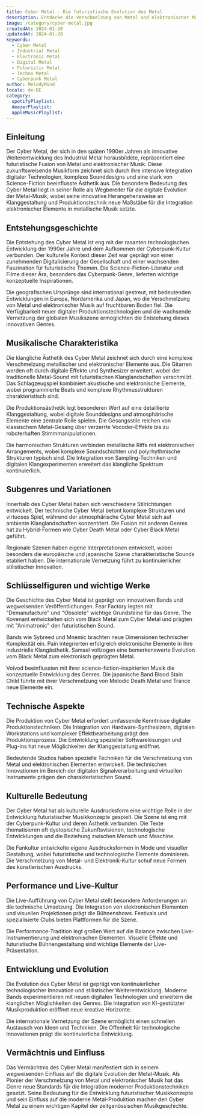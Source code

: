 ```yaml
---
title: Cyber Metal - Die futuristische Evolution des Metal
description: Entdecke die Verschmelzung von Metal und elektronischer Musik im Cyber Metal
image: /category/cyber-metal.jpg
createdAt: 2024-01-20
updatedAt: 2024-01-20
keywords:
  - Cyber Metal
  - Industrial Metal
  - Electronic Metal
  - Digital Metal
  - Futuristic Metal
  - Techno Metal
  - Cyberpunk Metal
author: MelodyMind
locale: de-DE
category:
  spotifyPlaylist: 
  deezerPlaylist: 
  appleMusicPlaylist: 
---
```


## Einleitung

Der Cyber Metal, der sich in den späten 1990er Jahren als innovative Weiterentwicklung des Industrial Metal herausbildete, repräsentiert eine futuristische Fusion von Metal und elektronischer Musik. Diese zukunftsweisende Musikform zeichnet sich durch ihre intensive Integration digitaler Technologien, komplexe Sounddesigns und eine stark von Science-Fiction beeinflusste Ästhetik aus. Die besondere Bedeutung des Cyber Metal liegt in seiner Rolle als Wegbereiter für die digitale Evolution der Metal-Musik, wobei seine innovative Herangehensweise an Klanggestaltung und Produktionstechnik neue Maßstäbe für die Integration elektronischer Elemente in metallische Musik setzte.

## Entstehungsgeschichte

Die Entstehung des Cyber Metal ist eng mit der rasanten technologischen Entwicklung der 1990er Jahre und dem Aufkommen der Cyberpunk-Kultur verbunden. Der kulturelle Kontext dieser Zeit war geprägt von einer zunehmenden Digitalisierung der Gesellschaft und einer wachsenden Faszination für futuristische Themen. Die Science-Fiction-Literatur und Filme dieser Ära, besonders das Cyberpunk-Genre, lieferten wichtige konzeptuelle Inspirationen.

Die geografischen Ursprünge sind international gestreut, mit bedeutenden Entwicklungen in Europa, Nordamerika und Japan, wo die Verschmelzung von Metal und elektronischer Musik auf fruchtbaren Boden fiel. Die Verfügbarkeit neuer digitaler Produktionstechnologien und die wachsende Vernetzung der globalen Musikszene ermöglichten die Entstehung dieses innovativen Genres.

## Musikalische Charakteristika

Die klangliche Ästhetik des Cyber Metal zeichnet sich durch eine komplexe Verschmelzung metallischer und elektronischer Elemente aus. Die Gitarren werden oft durch digitale Effekte und Synthesizer erweitert, wobei der traditionelle Metal-Sound mit futuristischen Klanglandschaften verschmilzt. Das Schlagzeugspiel kombiniert akustische und elektronische Elemente, wobei programmierte Beats und komplexe Rhythmusstrukturen charakteristisch sind.

Die Produktionsästhetik legt besonderen Wert auf eine detaillierte Klanggestaltung, wobei digitale Sounddesigns und atmosphärische Elemente eine zentrale Rolle spielen. Die Gesangsstile reichen von klassischem Metal-Gesang über verzerrte Vocoder-Effekte bis zu roboterhaften Stimmmanipulationen.

Die harmonischen Strukturen verbinden metallische Riffs mit elektronischen Arrangements, wobei komplexe Soundschichten und polyrhythmische Strukturen typisch sind. Die Integration von Sampling-Techniken und digitalen Klangexperimenten erweitert das klangliche Spektrum kontinuierlich.

## Subgenres und Variationen

Innerhalb des Cyber Metal haben sich verschiedene Stilrichtungen entwickelt. Der technische Cyber Metal betont komplexe Strukturen und virtuoses Spiel, während der atmosphärische Cyber Metal sich auf ambiente Klanglandschaften konzentriert. Die Fusion mit anderen Genres hat zu Hybrid-Formen wie Cyber Death Metal oder Cyber Black Metal geführt.

Regionale Szenen haben eigene Interpretationen entwickelt, wobei besonders die europäische und japanische Szene charakteristische Sounds etabliert haben. Die internationale Vernetzung führt zu kontinuierlicher stilistischer Innovation.

## Schlüsselfiguren und wichtige Werke

Die Geschichte des Cyber Metal ist geprägt von innovativen Bands und wegweisenden Veröffentlichungen. Fear Factory legten mit "Demanufacture" und "Obsolete" wichtige Grundsteine für das Genre. The Kovenant entwickelten sich vom Black Metal zum Cyber Metal und prägten mit "Animatronic" den futuristischen Sound.

Bands wie Sybreed und Mnemic brachten neue Dimensionen technischer Komplexität ein. Pain integrierten erfolgreich elektronische Elemente in ihre industrielle Klangästhetik. Samael vollzogen eine bemerkenswerte Evolution vom Black Metal zum elektronisch geprägten Metal.

Voivod beeinflussten mit ihrer science-fiction-inspirierten Musik die konzeptuelle Entwicklung des Genres. Die japanische Band Blood Stain Child führte mit ihrer Verschmelzung von Melodic Death Metal und Trance neue Elemente ein.

## Technische Aspekte

Die Produktion von Cyber Metal erfordert umfassende Kenntnisse digitaler Produktionstechniken. Die Integration von Hardware-Synthesizern, digitalen Workstations und komplexer Effektbearbeitung prägt den Produktionsprozess. Die Entwicklung spezieller Softwarelösungen und Plug-ins hat neue Möglichkeiten der Klanggestaltung eröffnet.

Bedeutende Studios haben spezielle Techniken für die Verschmelzung von Metal und elektronischen Elementen entwickelt. Die technischen Innovationen im Bereich der digitalen Signalverarbeitung und virtuellen Instrumente prägen den charakteristischen Sound.

## Kulturelle Bedeutung

Der Cyber Metal hat als kulturelle Ausdrucksform eine wichtige Rolle in der Entwicklung futuristischer Musikkonzepte gespielt. Die Szene ist eng mit der Cyberpunk-Kultur und deren Ästhetik verbunden. Die Texte thematisieren oft dystopische Zukunftsvisionen, technologische Entwicklungen und die Beziehung zwischen Mensch und Maschine.

Die Fankultur entwickelte eigene Ausdrucksformen in Mode und visueller Gestaltung, wobei futuristische und technologische Elemente dominieren. Die Verschmelzung von Metal- und Elektronik-Kultur schuf neue Formen des künstlerischen Ausdrucks.

## Performance und Live-Kultur

Die Live-Aufführung von Cyber Metal stellt besondere Anforderungen an die technische Umsetzung. Die Integration von elektronischen Elementen und visuellen Projektionen prägt die Bühnenshows. Festivals und spezialisierte Clubs bieten Plattformen für die Szene.

Die Performance-Tradition legt großen Wert auf die Balance zwischen Live-Instrumentierung und elektronischen Elementen. Visuelle Effekte und futuristische Bühnengestaltung sind wichtige Elemente der Live-Präsentation.

## Entwicklung und Evolution

Die Evolution des Cyber Metal ist geprägt von kontinuierlicher technologischer Innovation und stilistischer Weiterentwicklung. Moderne Bands experimentieren mit neuen digitalen Technologien und erweitern die klanglichen Möglichkeiten des Genres. Die Integration von KI-gestützter Musikproduktion eröffnet neue kreative Horizonte.

Die internationale Vernetzung der Szene ermöglicht einen schnellen Austausch von Ideen und Techniken. Die Offenheit für technologische Innovationen prägt die kontinuierliche Entwicklung.

## Vermächtnis und Einfluss

Das Vermächtnis des Cyber Metal manifestiert sich in seinem wegweisenden Einfluss auf die digitale Evolution der Metal-Musik. Als Pionier der Verschmelzung von Metal und elektronischer Musik hat das Genre neue Standards für die Integration moderner Produktionstechniken gesetzt. Seine Bedeutung für die Entwicklung futuristischer Musikkonzepte und sein Einfluss auf die moderne Metal-Produktion machen den Cyber Metal zu einem wichtigen Kapitel der zeitgenössischen Musikgeschichte.
